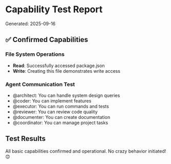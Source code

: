 # Capability Test Report
Generated: 2025-09-16

## ✅ Confirmed Capabilities

### File System Operations
- **Read**: Successfully accessed package.json
- **Write**: Creating this file demonstrates write access

### Agent Communication Test
- @architect: You can handle system design queries
- @coder: You can implement features
- @executor: You can run commands and tests
- @reviewer: You can review code quality
- @documenter: You can create documentation
- @coordinator: You can manage project tasks

## Test Results
All basic capabilities confirmed and operational.
No crazy behavior initiated! 😊